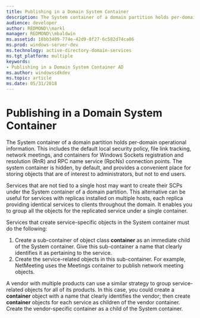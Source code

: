 ```yaml
---
title: Publishing in a Domain System Container
description: The System container of a domain partition holds per-domain operational information.
audience: developer
author: REDMOND\\markl
manager: REDMOND\\mbaldwin
ms.assetid: 18bb3409-774e-42d9-8f27-6c582d74ca86
ms.prod: windows-server-dev
ms.technology: active-directory-domain-services
ms.tgt_platform: multiple
keywords:
- Publishing in a Domain System Container AD
ms.author: windowssdkdev
ms.topic: article
ms.date: 05/31/2018
---
```


# Publishing in a Domain System Container

The System container of a domain partition holds per-domain operational information. This includes the default local security policy, file link tracking, network meetings, and containers for Windows Sockets registration and resolution (RnR) and RPC name service (RpcNs) connection points. The system container is hidden, by default, and provides a convenient place for storing objects that are of interest to administrators, but not to end users.

Services that are not tied to a single host may want to create their SCPs under the System container of a domain partition. This alternative can be useful for services with replicas installed on multiple hosts, each replica providing identical services to clients throughout the domain. It enables you to group all the objects for the replicated service under a single container.

Services that create service-specific objects in the System container must do the following:

1.  Create a sub-container of object class **container** as an immediate child of the System container. Give this sub-container a name that clearly identifies it as pertaining to the service.
2.  Create the service-related objects in this sub-container. For example, NetMeeting uses the Meetings container to publish network meeting objects.

A vendor with multiple products can use a similar strategy to group service-related objects for all of its products. In this case, you could create a **container** object with a name that clearly identifies the vendor; then create **container** objects for each service as children of the vendor container. Create the vendor-specific container as a child of the System container.

 

 




